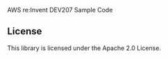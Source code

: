 AWS re:Invent DEV207 Sample Code

## License

This library is licensed under the Apache 2.0 License. 
